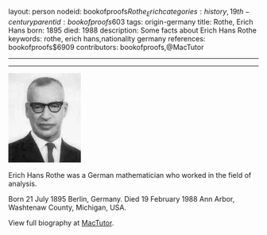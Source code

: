 layout: person
nodeid: bookofproofs$Rothe_Erich
categories: history,19th-century
parentid: bookofproofs$603
tags: origin-germany
title: Rothe, Erich Hans
born: 1895
died: 1988
description: Some facts about Erich Hans Rothe
keywords: rothe, erich hans,nationality germany
references: bookofproofs$6909
contributors: bookofproofs,@MacTutor

---


---

![Rothe_Erich.jpg](https://github.com/bookofproofs/bookofproofs.github.io/blob/main/_sources/_assets/images/portraits/Rothe_Erich.jpg?raw=true)

Erich Hans Rothe was a German mathematician who worked in the field of analysis.

Born 21 July 1895 Berlin, Germany. Died 19 February 1988 Ann Arbor, Washtenaw County, Michigan, USA.


View full biography at [MacTutor](https://mathshistory.st-andrews.ac.uk/Biographies/Rothe_Erich/).